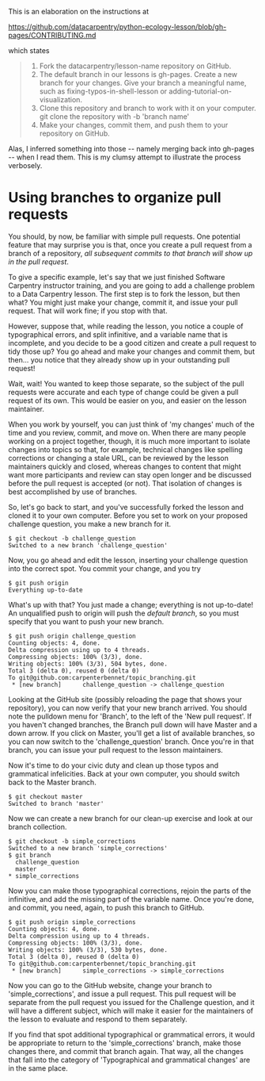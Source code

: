 This is an elaboration on the instructions at

https://github.com/datacarpentry/python-ecology-lesson/blob/gh-pages/CONTRIBUTING.md

which states

> 1. Fork the datacarpentry/lesson-name repository on GitHub.
> 2. The default branch in our lessons is gh-pages. Create a new branch for your changes. Give your branch a meaningful name, such as fixing-typos-in-shell-lesson or adding-tutorial-on-visualization.
> 3. Clone this repository and branch to work with it on your computer. git clone the repository with -b 'branch name'
> 4. Make your changes, commit them, and push them to your repository on GitHub.

Alas, I inferred something into those -- namely merging back into gh-pages -- when I read them.  This is my clumsy attempt to illustrate the process verbosely.

# Using branches to organize pull requests

You should, by now, be familiar with simple pull requests.  One potential
feature that may surprise you is that, once you create a pull request from
a branch of a repository, _all subsequent commits to that branch will show
up in the pull request_.

To give a specific example, let's say that we just finished Software Carpentry
instructor training, and you are going to add a challenge problem to a Data
Carpentry lesson.  The first step is to fork the lesson, but then what?  You
might just make your change, commit it, and issue your pull request.  That
will work fine; if you stop with that.

However, suppose that, while reading the lesson, you notice a couple of
typographical errors, and split infinitive, and a variable name that is
incomplete, and you decide to be a good citizen and create a pull request to
tidy those up?  You go ahead and make your changes and commit them, but
then... you notice that they already show up in your outstanding pull request!

Wait, wait!  You wanted to keep those separate, so the subject of the pull
requests were accurate and each type of change could be given a pull request
of its own.  This would be easier on you, and easier on the lesson maintainer.

When you work by yourself, you can just think of 'my changes' much of the time
and you review, commit, and move on.  When there are many people working on a
project together, though, it is much more important to isolate changes into
topics so that, for example, technical changes like spelling corrections or
changing a stale URL, can be reviewed by the lesson maintainers quickly and
closed, whereas changes to content that might want more participants and
review can stay open longer and be discussed before the pull request is
accepted (or not).  That isolation of changes is best accomplished by use of
branches.

So, let's go back to start, and you've successfully forked the lesson and
cloned it to your own computer.  Before you set to work on your proposed
challenge question, you make a new branch for it.

```
$ git checkout -b challenge_question
Switched to a new branch 'challenge_question'
```

Now, you go ahead and edit the lesson, inserting your challenge question into
the correct spot.  You commit your change, and you try

```
$ git push origin
Everything up-to-date
```

What's up with that?  You just made a change; everything is not up-to-date!
An unqualified push to origin will push the _default branch_, so you must
specify that you want to push your new branch.

```
$ git push origin challenge_question
Counting objects: 4, done.
Delta compression using up to 4 threads.
Compressing objects: 100% (3/3), done.
Writing objects: 100% (3/3), 504 bytes, done.
Total 3 (delta 0), reused 0 (delta 0)
To git@github.com:carpenterbennet/topic_branching.git
 * [new branch]      challenge_question -> challenge_question
```

Looking at the GitHub site (possibly reloading the page that shows your
repository), you can now verify that your new branch arrived.  You should
note the pulldown menu for 'Branch', to the left of the 'New pull request'.
If you haven't changed branches, the Branch pull down will have Master and
a down arrow.  If you click on Master, you'll get a list of available
branches, so you can now switch to the 'challenge_question' branch.  Once
you're in that branch, you can issue your pull request to the lesson
maintainers.

Now it's time to do your civic duty and clean up those typos and grammatical
infelicities.  Back at your own computer, you should switch back to the
Master branch.

```
$ git checkout master
Switched to branch 'master'
```

Now we can create a new branch for our clean-up exercise and look at our
branch collection.

```
$ git checkout -b simple_corrections
Switched to a new branch 'simple_corrections'
$ git branch
  challenge_question
  master
* simple_corrections
```

Now you can make those typographical corrections, rejoin the parts of the
infinitive, and add the missing part of the variable name.  Once you're done,
and commit, you need, again, to push this branch to GitHub.

```
$ git push origin simple_corrections
Counting objects: 4, done.
Delta compression using up to 4 threads.
Compressing objects: 100% (3/3), done.
Writing objects: 100% (3/3), 530 bytes, done.
Total 3 (delta 0), reused 0 (delta 0)
To git@github.com:carpenterbennet/topic_branching.git
 * [new branch]      simple_corrections -> simple_corrections
```

Now you can go to the GitHub website, change your branch to
'simple_corrections', and issue a pull request.  This pull request will be
separate from the pull request you issued for the Challenge question, and it
will have a different subject, which will make it easier for the maintainers
of the lesson to evaluate and respond to them separately.

If you find that spot additional typographical or grammatical errors, it would
be appropriate to return to the 'simple_corrections' branch, make those changes
there, and commit that branch again.  That way, all the changes that fall into
the category of 'Typographical and grammatical changes' are in the same place.
